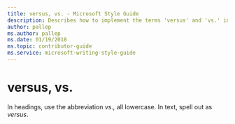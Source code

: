 ```yaml
---
title: versus, vs. - Microsoft Style Guide
description: Describes how to implement the terms 'versus' and 'vs.' in Microsoft content and clarifies when to use each version of the term.
author: pallep
ms.author: pallep
ms.date: 01/19/2018
ms.topic: contributor-guide
ms.service: microsoft-writing-style-guide
---
```


# versus, vs.

In headings, use the abbreviation *vs.,* all lowercase. In text, spell out as *versus*.
